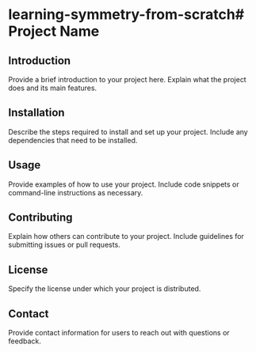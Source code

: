 # learning-symmetry-from-scratch# Project Name

## Introduction
Provide a brief introduction to your project here. Explain what the project does and its main features.

## Installation
Describe the steps required to install and set up your project. Include any dependencies that need to be installed.

## Usage
Provide examples of how to use your project. Include code snippets or command-line instructions as necessary.

## Contributing
Explain how others can contribute to your project. Include guidelines for submitting issues or pull requests.

## License
Specify the license under which your project is distributed.

## Contact
Provide contact information for users to reach out with questions or feedback.
